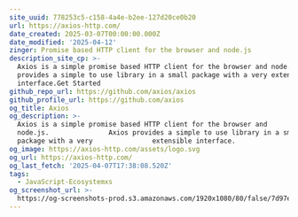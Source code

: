 ```yaml
---
site_uuid: 778253c5-c158-4a4e-b2ee-127d20ce0b20
url: https://axios-http.com/
date_created: 2025-03-07T00:00:00.000Z
date_modified: '2025-04-12'
zinger: Promise based HTTP client for the browser and node.js
description_site_cp: >-
  Axios is a simple promise based HTTP client for the browser and node.js. Axios
  provides a simple to use library in a small package with a very extensible
  interface.Get Started
github_repo_url: https://github.com/axios/axios
github_profile_url: https://github.com/axios
og_title: Axios
og_description: >-
  Axios is a simple promise based HTTP client for the browser and
  node.js.               Axios provides a simple to use library in a small
  package with a very               extensible interface.
og_image: https://axios-http.com/assets/logo.svg
og_url: https://axios-http.com/
og_last_fetch: '2025-04-07T17:38:08.520Z'
tags:
  - JavaScript-Ecosystemxs
og_screenshot_url: >-
  https://og-screenshots-prod.s3.amazonaws.com/1920x1080/80/false/7d97e80f0eb4cba3bd7d28b2090d476b02c1e92a5b4bc3f6f122a2843b8e8660.jpeg
---
```




